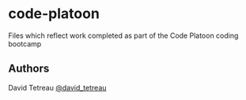 # code-platoon

Files which reflect work completed as part of the Code Platoon coding bootcamp

## Authors

David Tetreau
[@david_tetreau](https://twitter.com/david_tetreau)

